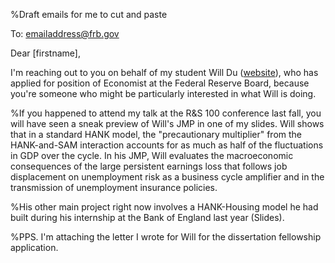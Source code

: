 %Draft emails for me to cut and paste

To: emailaddress@frb.gov

Dear [firstname],

I'm reaching out to you on behalf of my student Will Du ([website](https://www.william-du.com)), who has applied for position of Economist at the Federal Reserve Board, because you're someone who might be particularly interested in what Will is doing.

%If you happened to attend my talk at the R&S 100 conference last fall, you will have seen a sneak preview of Will's JMP in one of my slides. Will shows that in a standard HANK model, the "precautionary multiplier" from the HANK-and-SAM interaction accounts for as much as half of the fluctuations in GDP over the cycle. In his JMP, Will evaluates the macroeconomic consequences of the large persistent earnings loss that follows job displacement on unemployment risk as a business cycle amplifier and in the transmission of unemployment insurance policies.

%His other main project right now involves a HANK-Housing model he had built during his internship at the Bank of England last year (Slides).

%PPS. I'm attaching the letter I wrote for Will for the dissertation fellowship application.